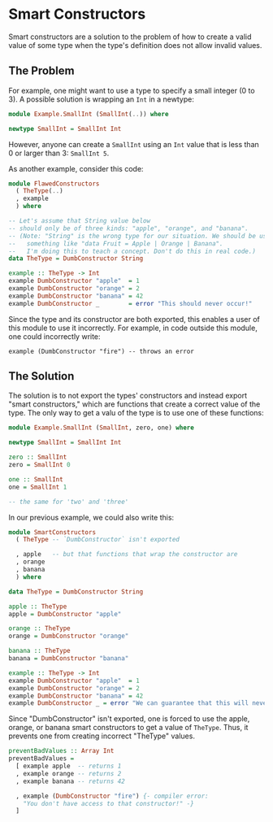 # Smart Constructors

Smart constructors are a solution to the problem of how to create a valid value of some type when the type's definition does not allow invalid values.

## The Problem

For example, one might want to use a type to specify a small integer (0 to 3). A possible solution is wrapping an `Int` in a newtype:
```purescript
module Example.SmallInt (SmallInt(..)) where

newtype SmallInt = SmallInt Int
```

However, anyone can create a `SmallInt` using an `Int` value that is less than 0 or larger than 3: `SmallInt 5`.

As another example, consider this code:
```purescript
module FlawedConstructors
  ( TheType(..)
  , example
  ) where

-- Let's assume that String value below
-- should only be of three kinds: "apple", "orange", and "banana".
-- (Note: "String" is the wrong type for our situation. We should be using
--   something like "data Fruit = Apple | Orange | Banana".
--   I'm doing this to teach a concept. Don't do this in real code.)
data TheType = DumbConstructor String

example :: TheType -> Int
example DumbConstructor "apple"  = 1
example DumbConstructor "orange" = 2
example DumbConstructor "banana" = 42
example DumbConstructor _        = error "This should never occur!"
```
Since the type and its constructor are both exported, this enables a user of this module to use it incorrectly. For example, in code outside this module, one could incorrectly write:
```purscript
example (DumbConstructor "fire") -- throws an error
```

## The Solution

The solution is to not export the types' constructors and instead export "smart constructors," which are functions that create a correct value of the type. The only way to get a valu of the type is to use one of these functions:
```purescript
module Example.SmallInt (SmallInt, zero, one) where

newtype SmallInt = SmallInt Int

zero :: SmallInt
zero = SmallInt 0

one :: SmallInt
one = SmallInt 1

-- the same for 'two' and 'three'
```
In our previous example, we could also write this:
```purescript
module SmartConstructors
  ( TheType -- `DumbConstructor` isn't exported

  , apple   -- but that functions that wrap the constructor are
  , orange
  , banana
  ) where

data TheType = DumbConstructor String

apple :: TheType
apple = DumbConstructor "apple"

orange :: TheType
orange = DumbConstructor "orange"

banana :: TheType
banana = DumbConstructor "banana"

example :: TheType -> Int
example DumbConstructor "apple"  = 1
example DumbConstructor "orange" = 2
example DumbConstructor "banana" = 42
example DumbConstructor _ = error "We can guarantee that this will never occur!"
```
Since "DumbConstructor" isn't exported, one is forced to use the apple, orange, or banana smart constructors to get a value of `TheType`. Thus, it prevents one from creating incorrect "TheType" values.
```purescript
preventBadValues :: Array Int
preventBadValues =
  [ example apple  -- returns 1
  , example orange -- returns 2
  , example banana -- returns 42

  , example (DumbConstructor "fire") {- compiler error:
    "You don't have access to that constructor!" -}
  ]
```
